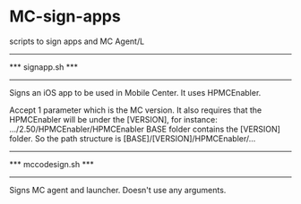 # MC-sign-apps
scripts to sign apps and MC Agent/L

******************************
*** signapp.sh ***
******************************
Signs an iOS app to be used in Mobile Center. It uses HPMCEnabler.

Accept 1 parameter which is the MC version. It also requires that the HPMCEnabler will be under the [VERSION], for instance:
.../2.50/HPMCEnabler/HPMCEnabler
BASE folder contains the [VERSION] folder. So the path structure is [BASE]/[VERSION]/HPMCEnabler/...


******************************
*** mccodesign.sh ***
******************************
Signs MC agent and launcher. Doesn't use any arguments.
